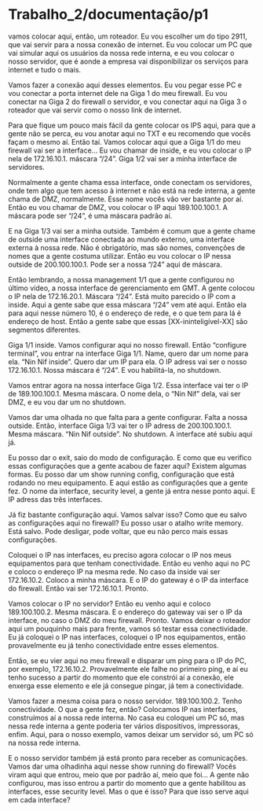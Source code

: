 # Trabalho_2/documentação/p1

vamos colocar aqui, então, um roteador. Eu vou escolher um do tipo 2911, que vai servir para a nossa conexão de internet. Eu vou colocar um PC que vai simular aqui os usuários da nossa rede interna, e eu vou colocar o nosso servidor, que é aonde a empresa vai disponibilizar os serviços para internet e tudo o mais.

 Vamos fazer a conexão aqui desses elementos. Eu vou pegar esse PC e vou conectar a porta internet dele na Giga 1 do meu firewall. Eu vou conectar na Giga 2 do firewall o servidor, e vou conectar aqui na Giga 3 o roteador que vai servir como o nosso link de internet.

 Para que fique um pouco mais fácil da gente colocar os IPS aqui, para que a gente não se perca, eu vou anotar aqui no TXT e eu recomendo que vocês façam o mesmo aí. Então taí. Vamos colocar aqui que a Giga 1/1 do meu firewall vai ser a interface... Eu vou chamar de inside, e eu vou colocar o IP nela de 172.16.10.1. máscara “/24”. Giga 1/2 vai ser a minha interface de servidores.

 Normalmente a gente chama essa interface, onde conectam os servidores, onde tem algo que tem acesso à internet e não está na rede interna, a gente chama de DMZ, normalmente. Esse nome vocês vão ver bastante por aí. Então eu vou chamar de DMZ, vou colocar o IP aqui 189.100.100.1. A máscara pode ser “/24”, é uma máscara padrão aí.

 E na Giga 1/3 vai ser a minha outside. Também é comum que a gente chame de outside uma interface conectada ao mundo externo, uma interface externa à nossa rede. Não é obrigatório, mas são nomes, convenções de nomes que a gente costuma utilizar. Então eu vou colocar o IP nessa outside de 200.100.100.1. Pode ser a nossa “/24” aqui de máscara.

 Então lembrando, a nossa management 1/1 que a gente configurou no último vídeo, a nossa interface de gerenciamento em GMT. A gente colocou o IP nela de 172.16.20.1. Máscara “/24”. Está muito parecido o IP com a inside. Aqui a gente sabe que essa máscara “/24” vem até aqui. Então ela para aqui nesse número 10, é o endereço de rede, e o que tem para lá é endereço de host. Então a gente sabe que essas [XX-ininteligível-XX] são segmentos diferentes.

 Giga 1/1 inside. Vamos configurar aqui no nosso firewall. Então “configure terminal”, vou entrar na interface Giga 1/1. Name, quero dar um nome para ela. “Nin Nif inside”. Quero dar um IP para ela. O IP adress vai ser o nosso 172.16.10.1. Nossa máscara é “/24”. E vou habilitá-la, no shutdown.

 Vamos entrar agora na nossa interface Giga 1/2. Essa interface vai ter o IP de 189.100.100.1. Mesma máscara. O nome dela, o “Nin Nif” dela, vai ser DMZ, e eu vou dar um no shutdown.

 Vamos dar uma olhada no que falta para a gente configurar. Falta a nossa outside. Então, interface Giga 1/3 vai ter o IP adress de 200.100.100.1. Mesma máscara. “Nin Nif outside”. No shutdown. A interface até subiu aqui já.

 Eu posso dar o exit, saio do modo de configuração. E como que eu verifico essas configurações que a gente acabou de fazer aqui? Existem algumas formas. Eu posso dar um show running config, configuração que está rodando no meu equipamento. E aqui estão as configurações que a gente fez. O nome da interface, security level, a gente já entra nesse ponto aqui. E IP adress das três interfaces.

 Já fiz bastante configuração aqui. Vamos salvar isso? Como que eu salvo as configurações aqui no firewall? Eu posso usar o atalho write memory. Está salvo. Pode desligar, pode voltar, que eu não perco mais essas configurações.

 Coloquei o IP nas interfaces, eu preciso agora colocar o IP nos meus equipamentos para que tenham conectividade. Então eu venho aqui no PC e coloco o endereço IP na mesma rede. No caso da inside vai ser 172.16.10.2. Coloco a minha máscara. E o IP do gateway é o IP da interface do firewall. Então vai ser 172.16.10.1. Pronto.

 Vamos colocar o IP no servidor? Então eu venho aqui e coloco 189.100.100.2. Mesma máscara. E o endereço do gateway vai ser o IP da interface, no caso o DMZ do meu firewall. Pronto. Vamos deixar o roteador aqui um pouquinho mais para frente, vamos só testar essa conectividade. Eu já coloquei o IP nas interfaces, coloquei o IP nos equipamentos, então provavelmente eu já tenho conectividade entre esses elementos.

 Então, se eu vier aqui no meu firewall e disparar um ping para o IP do PC, por exemplo, 172.16.10.2. Provavelmente ele falhe no primeiro ping, e aí eu tenho sucesso a partir do momento que ele constrói aí a conexão, ele enxerga esse elemento e ele já consegue pingar, já tem a conectividade.

 Vamos fazer a mesma coisa para o nosso servidor. 189.100.100.2. Tenho conectividade. O que a gente fez, então? Colocamos IP nas interfaces, construímos aí a nossa rede interna. No casa eu coloquei um PC só, mas nessa rede interna a gente poderia ter vários dispositivos, impressoras, enfim. Aqui, para o nosso exemplo, vamos deixar um servidor só, um PC só na nossa rede interna.

 E o nosso servidor também já está pronto para receber as comunicações. Vamos dar uma olhadinha aqui nesse show running do firewall? Vocês viram aqui que entrou, meio que por padrão aí, meio que foi... A gente não configurou, mas isso entrou a partir do momento que a gente habilitou as interfaces, esse security level. Mas o que é isso? Para que isso serve aqui em cada interface?
